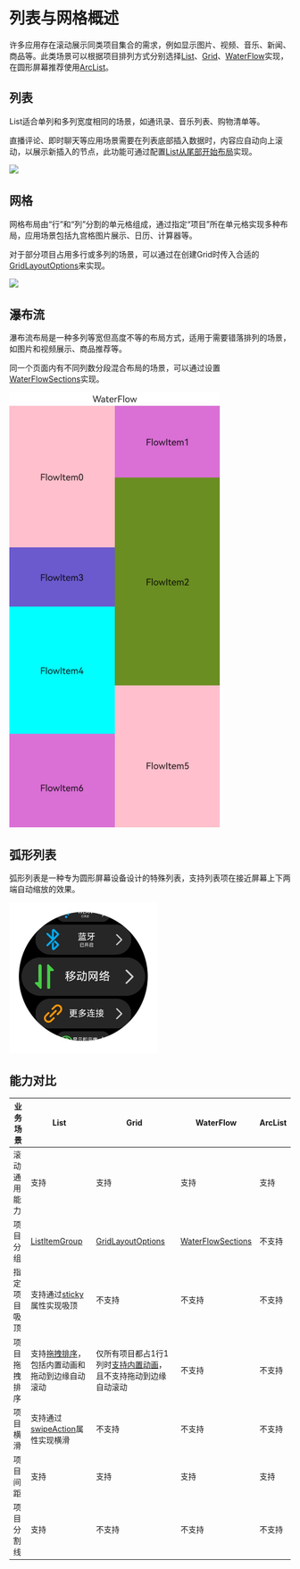 # 列表与网格概述

<!--Kit: ArkUI-->
<!--Subsystem: ArkUI-->
<!--Owner: @yylong; @zcdqs-->
<!--SE: @yylong; @zcdqs-->
<!--TSE: @liuzhenshuo-->

许多应用存在滚动展示同类项目集合的需求，例如显示图片、视频、音乐、新闻、商品等。此类场景可以根据项目排列方式分别选择[List](arkts-layout-development-create-list.md)、[Grid](arkts-layout-development-create-grid.md)、[WaterFlow](arkts-layout-development-create-waterflow.md)实现，在圆形屏幕推荐使用[ArcList](arkts-layout-development-create-arclist.md)。

## 列表

List适合单列和多列宽度相同的场景，如通讯录、音乐列表、购物清单等。

直播评论、即时聊天等应用场景需要在列表底部插入数据时，内容应自动向上滚动，以展示新插入的节点，此功能可通过配置[List从尾部开始布局](../reference/apis-arkui/arkui-ts/ts-container-list.md#stackfromend19)实现。

![](figures/zh-cn_image_0000001511580940.png)

## 网格

网格布局由“行”和“列”分割的单元格组成，通过指定“项目”所在单元格实现多种布局，应用场景包括九宫格图片展示、日历、计算器等。

对于部分项目占用多行或多列的场景，可以通过在创建Grid时传入合适的[GridLayoutOptions](../reference/apis-arkui/arkui-ts/ts-container-grid.md#gridlayoutoptions10对象说明)来实现。

![](figures/zh-cn_image_0000001562700473.png)

## 瀑布流

瀑布流布局是一种多列等宽但高度不等的布局方式，适用于需要错落排列的场景，如图片和视频展示、商品推荐等。

同一个页面内有不同列数分段混合布局的场景，可以通过设置[WaterFlowSections](../reference/apis-arkui/arkui-ts/ts-container-waterflow.md#waterflowoptions对象说明)实现。

![](figures/waterflow.png)

## 弧形列表

弧形列表是一种专为圆形屏幕设备设计的特殊列表，支持列表项在接近屏幕上下两端自动缩放的效果。

![](figures/arcList_item.png)

## 能力对比



|业务场景| List | Grid | WaterFlow | ArcList |
|---------|---------|---------|---------|---------|
|滚动通用能力|支持|支持|支持|支持|
|项目分组|[ListItemGroup](../reference/apis-arkui/arkui-ts/ts-container-listitemgroup.md)|[GridLayoutOptions](../reference/apis-arkui/arkui-ts/ts-container-grid.md#gridlayoutoptions10对象说明)|[WaterFlowSections](../reference/apis-arkui/arkui-ts/ts-container-waterflow.md#waterflowoptions对象说明)|不支持|
|指定项目吸顶|支持通过[sticky](../reference/apis-arkui/arkui-ts/ts-container-list.md#sticky9)属性实现吸顶|不支持|不支持|不支持|
|项目拖拽排序|支持[拖拽排序](../reference/apis-arkui/arkui-ts/ts-universal-attributes-drag-sorting.md)，包括内置动画和拖动到边缘自动滚动|仅所有项目都占1行1列时[支持内置动画](../reference/apis-arkui/arkui-ts/ts-container-grid.md#supportanimation8)，且不支持拖动到边缘自动滚动|不支持|不支持|
|项目横滑|支持通过[swipeAction](../reference/apis-arkui/arkui-ts/ts-container-listitem.md#swipeaction9)属性实现横滑|不支持|不支持|不支持|
|项目间距|支持|支持|支持|支持|
|项目分割线|支持|不支持|不支持|不支持|